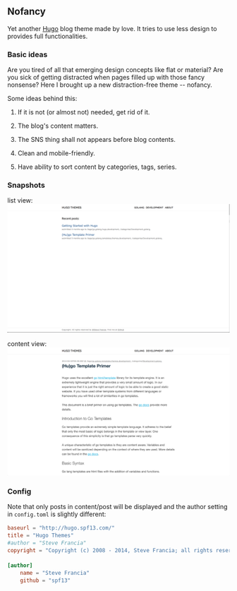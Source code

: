 ## Nofancy

Yet another [Hugo](http://hugo.spf13.com) blog theme made by love. It tries to use less design to provides full functionalities.

### Basic ideas

Are you tired of all that emerging design concepts like flat or material? Are you sick of getting distracted when pages filled up with those fancy nonsense? Here I brought up a new distraction-free theme -- nofancy.

Some ideas behind this:

1. If it is not (or almost not) needed, get rid of it.

2. The blog's content matters.

3. The SNS thing shall not appears before blog contents.

4. Clean and mobile-friendly.

5. Have ability to sort content by categories, tags, series.

### Snapshots

list view:
![list](images/snapshot.png)

content view:
![content](images/tn.png)

### Config

Note that only posts in content/post will be displayed and the author setting in `config.toml` is slightly different:

```toml
baseurl = "http://hugo.spf13.com/"
title = "Hugo Themes"
#author = "Steve Francia"
copyright = "Copyright (c) 2008 - 2014, Steve Francia; all rights reserved."

[author]
    name = "Steve Francia"
    github = "spf13"

```

